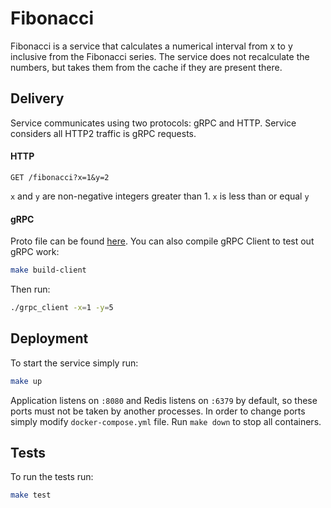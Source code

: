 # Fibonacci

Fibonacci is a service that calculates a numerical interval from x to y inclusive from the Fibonacci series. The service does not recalculate the numbers, but takes them from the cache if they are present there.

## Delivery
Service communicates using two protocols: gRPC and HTTP. Service considers all HTTP2 traffic is gRPC requests.

#### HTTP
```
GET /fibonacci?x=1&y=2
```
`x` and `y` are non-negative integers greater than 1. `x` is less than or equal `y`

#### gRPC
Proto file can be found [here](https://github.com/Eretic431/fibonacci/blob/master/internal/fibonacci/proto/fibonacci.proto).
You can also compile gRPC Client to test out gRPC work:
```sh
make build-client
```
Then run:
```sh
./grpc_client -x=1 -y=5
```

## Deployment
To start the service simply run:
```sh
make up
```
Application listens on `:8080` and Redis listens on `:6379` by default, so these ports must not be taken by another processes.
In order to change ports simply modify `docker-compose.yml` file.
Run `make down` to stop all containers.

## Tests
To run the tests run:
```sh
make test
```
